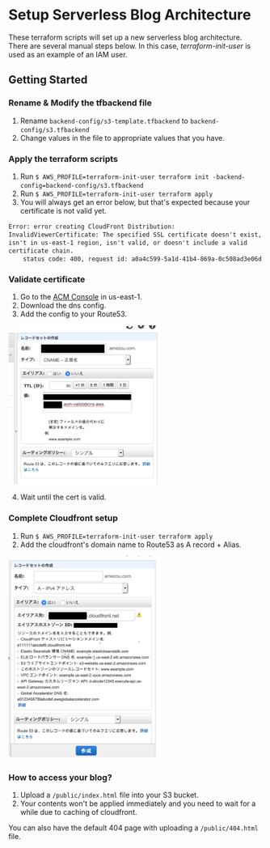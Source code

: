 # Setup Serverless Blog Architecture

These terraform scripts will set up a new serverless blog architecture. There are several manual steps below. In this case, *terraform-init-user* is used as an example of an IAM user.

## Getting Started

### Rename & Modify the tfbackend file
1. Rename `backend-config/s3-template.tfbackend` to `backend-config/s3.tfbackend`
2. Change values in the file to appropriate values that you have.

### Apply the terraform scripts
1. Run `$ AWS_PROFILE=terraform-init-user terraform init -backend-config=backend-config/s3.tfbackend`
2. Run `$ AWS_PROFILE=terraform-init-user terraform apply`
3. You will always get an error below, but that's expected because your certificate is not valid yet.
```
Error: error creating CloudFront Distribution: InvalidViewerCertificate: The specified SSL certificate doesn't exist, isn't in us-east-1 region, isn't valid, or doesn't include a valid certificate chain.
	status code: 400, request id: a0a4c599-5a1d-41b4-869a-0c508ad3e06d
```

### Validate certificate
1. Go to the [ACM Console](https://console.aws.amazon.com/acm/home?region=us-east-1#/) in us-east-1.
2. Download the dns config.
3. Add the config to your Route53.

<img alt="2020-03-06 ACM & Route53" src="../docs/images/20200306-01-route53-acm.png" width="300">

4. Wait until the cert is valid.

### Complete Cloudfront setup
1. Run `$ AWS_PROFILE=terraform-init-user terraform apply`
2. Add the cloudfront's domain name to Route53 as A record + Alias.

<img alt="2020-03-06 Cloudfront & Route53" src="../docs/images/20200306-02-route53-cloudfront.png" width="300">

### How to access your blog?
1. Upload a `/public/index.html` file into your S3 bucket.
2. Your contents won't be applied immediately and you need to wait for a while due to caching of cloudfront.

You can also have the default 404 page with uploading a `/public/404.html` file.